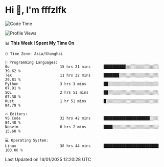 # Hi 👋, I'm fffzlfk

<!--START_SECTION:waka-->
![Code Time](http://img.shields.io/badge/Code%20Time-1%2C147%20hrs%2056%20mins-blue)

![Profile Views](http://img.shields.io/badge/Profile%20Views-0-blue)

📊 **This Week I Spent My Time On** 

```text
🕑︎ Time Zone: Asia/Shanghai

💬 Programming Languages: 
Go                       15 hrs 21 mins      ██████████░░░░░░░░░░░░░░░   39.62 % 
TeX                      11 hrs 32 mins      ███████░░░░░░░░░░░░░░░░░░   29.81 % 
Python                   3 hrs 3 mins        ██░░░░░░░░░░░░░░░░░░░░░░░   07.91 % 
SQL                      2 hrs 51 mins       ██░░░░░░░░░░░░░░░░░░░░░░░   07.38 % 
Rust                     1 hr 51 mins        █░░░░░░░░░░░░░░░░░░░░░░░░   04.79 % 

🔥 Editors: 
VS Code                  32 hrs 42 mins      █████████████████████░░░░   84.40 % 
Neovim                   6 hrs 2 mins        ████░░░░░░░░░░░░░░░░░░░░░   15.60 % 

💻 Operating System: 
Linux                    38 hrs 44 mins      █████████████████████████   100.00 % 
```


 Last Updated on 14/01/2025 12:20:28 UTC
<!--END_SECTION:waka-->
